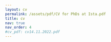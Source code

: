 ```yaml
---
layout: cv
permalink: /assets/pdf/CV for PhDs at Ista.pdf
title: cv
nav: true
nav_order: 4
#cv_pdf: cv14.11.2022.pdf
---
```

